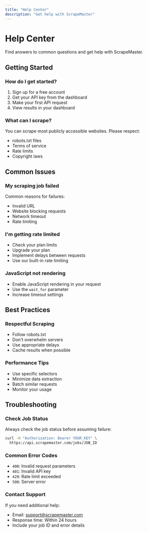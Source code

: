 ```yaml
---
title: "Help Center"
description: "Get help with ScrapeMaster"
---
```


# Help Center

Find answers to common questions and get help with ScrapeMaster.

## Getting Started

### How do I get started?
1. Sign up for a free account
2. Get your API key from the dashboard
3. Make your first API request
4. View results in your dashboard

### What can I scrape?
You can scrape most publicly accessible websites. Please respect:
- robots.txt files
- Terms of service
- Rate limits
- Copyright laws

## Common Issues

### My scraping job failed
Common reasons for failures:
- Invalid URL
- Website blocking requests
- Network timeout
- Rate limiting

### I'm getting rate limited
- Check your plan limits
- Upgrade your plan
- Implement delays between requests
- Use our built-in rate limiting

### JavaScript not rendering
- Enable JavaScript rendering in your request
- Use the `wait_for` parameter
- Increase timeout settings

## Best Practices

### Respectful Scraping
- Follow robots.txt
- Don't overwhelm servers
- Use appropriate delays
- Cache results when possible

### Performance Tips
- Use specific selectors
- Minimize data extraction
- Batch similar requests
- Monitor your usage

## Troubleshooting

### Check Job Status
Always check the job status before assuming failure:
```bash
curl -H "Authorization: Bearer YOUR_KEY" \
  https://api.scrapemaster.com/jobs/JOB_ID
```

### Common Error Codes
- `400`: Invalid request parameters
- `401`: Invalid API key
- `429`: Rate limit exceeded
- `500`: Server error

### Contact Support
If you need additional help:
- Email: support@scrapemaster.com
- Response time: Within 24 hours
- Include your job ID and error details